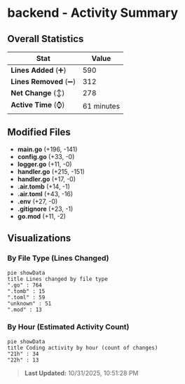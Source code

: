 # backend - Activity Summary 

## Overall Statistics

| Stat                   | Value                                                             |
| ---------------------- | ----------------------------------------------------------------- |
| **Lines Added** (➕)   | 590                                          |
| **Lines Removed** (➖) | 312                                        |
| **Net Change** (↕)    | 278                |
| **Active Time** (⌚)   | 61 minutes |


## Modified Files
- **main.go** (+196, -141)
- **config.go** (+33, -0)
- **logger.go** (+11, -0)
- **handler.go** (+215, -151)
- **handler.go** (+17, -0)
- **.air.tomb** (+14, -1)
- **.air.toml** (+43, -16)
- **.env** (+27, -0)
- **.gitignore** (+23, -1)
- **go.mod** (+11, -2)

## Visualizations

### By File Type (Lines Changed)

```mermaid
pie showData
title Lines changed by file type
".go" : 764
".tomb" : 15
".toml" : 59
"unknown" : 51
".mod" : 13
```

### By Hour (Estimated Activity Count)

```mermaid
pie showData
title Coding activity by hour (count of changes)
"21h" : 34
"22h" : 13
```


> **Last Updated:** 10/31/2025, 10:51:28 PM